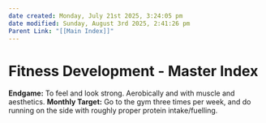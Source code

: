 ```yaml
---
date created: Monday, July 21st 2025, 3:24:05 pm
date modified: Sunday, August 3rd 2025, 2:41:26 pm
Parent Link: "[[Main Index]]"
---
```


# Fitness Development - Master Index

**Endgame:** To feel and look strong. Aerobically and with muscle and aesthetics.
**Monthly Target:** Go to the gym three times per week, and do running on the side with roughly proper protein intake/fuelling.